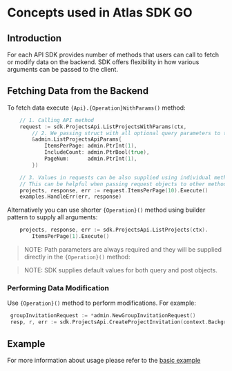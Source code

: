 # Concepts used in Atlas SDK GO

## Introduction

For each API SDK provides number of methods that users can call to fetch or modify data on the backend.
SDK offers flexibility in how various arguments can be passed to the client.

## Fetching Data from the Backend

To fetch data execute `{Api}.{Operation}WithParams()` method:

```go 
	// 1. Calling API method
	request := sdk.ProjectsApi.ListProjectsWithParams(ctx,
		// 2. We passing struct with all optional query parameters to the request
		&admin.ListProjectsApiParams{
			ItemsPerPage: admin.PtrInt(1),
			IncludeCount: admin.PtrBool(true),
			PageNum:      admin.PtrInt(1),
		})

	// 3. Values in requests can be also supplied using individual methods
	// This can be helpful when passing request objects to other methods. 
	projects, response, err := request.ItemsPerPage(10).Execute()
	examples.HandleErr(err, response)
```

Alternatively you can use shorter `{Operation}()` method using builder pattern to supply all arguments:

```go
    projects, response, err := sdk.ProjectsApi.ListProjects(ctx).
	    ItemsPerPage(1).Execute()
```

> NOTE: Path parameters are always required and they will be supplied directly in the `{Operation}()` method:

> NOTE: SDK supplies default values for both query and post objects.


### Performing Data Modification

 Use `{Operation}()` method to perform modifications. For example:


```go
 groupInvitationRequest := *admin.NewGroupInvitationRequest() 
 resp, r, err := sdk.ProjectsApi.CreateProjectInvitation(context.Background(), groupId, &groupInvitationRequest).Execute()
```

## Example

For more information about usage please refer to the [basic example](../examples/)
